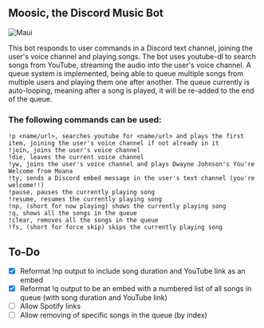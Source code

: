 ## Moosic, the Discord Music Bot
![Maui](https://i.imgur.com/tTb9v2X_d.webp?maxwidth=760&fidelity=grand)

This bot responds to user commands in a Discord text channel, joining the user's voice channel and playing songs. 
The bot uses youtube-dl to search songs from YouTube, streaming the audio into the user's voice channel.
A queue system is implemented, being able to queue multiple songs from multiple users and playing them one after another. 
The queue currently is auto-looping, meaning after a song is played, it will be re-added to the end of the queue.

### The following commands can be used:
```
!p <name/url>, searches youtube for <name/url> and plays the first item, joining the user's voice channel if not already in it
!join, joins the user's voice channel
!die, leaves the current voice channel
!yw, joins the user's voice channel and plays Dwayne Johnson's You're Welcome from Moana
!ty, sends a Discord embed message in the user's text channel (you're welcome!!)
!pause, pauses the currently playing song
!resume, resumes the currently playing song
!np, (short for now playing) shows the currently playing song
!q, shows all the songs in the queue
!clear, removes all the songs in the queue
!fs, (short for force skip) skips the currently playing song
```

## To-Do
 - [x] Reformat !np output to include song duration and YouTube link as an embed
 - [x] Reformat !q output to be an embed with a numbered list of all songs in queue (with song duration and YouTube link)
 - [ ] Allow Spotify links
 - [ ] Allow removing of specific songs in the queue (by index)
